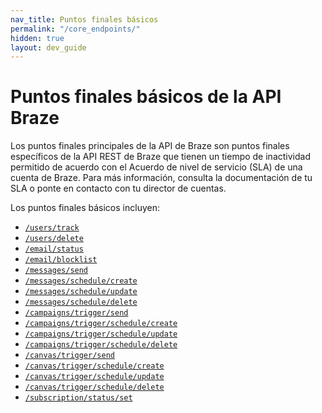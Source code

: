 ```yaml
---
nav_title: Puntos finales básicos
permalink: "/core_endpoints/"
hidden: true
layout: dev_guide
---
```


# Puntos finales básicos de la API Braze

Los puntos finales principales de la API de Braze son puntos finales específicos de la API REST de Braze que tienen un tiempo de inactividad permitido de acuerdo con el Acuerdo de nivel de servicio (SLA) de una cuenta de Braze. Para más información, consulta la documentación de tu SLA o ponte en contacto con tu director de cuentas. 

Los puntos finales básicos incluyen:
- [`/users/track`][1]
- [`/users/delete`][2]
- [`/email/status`][3]
- [`/email/blocklist`][4]
- [`/messages/send`][5]
- [`/messages/schedule/create`][6]
- [`/messages/schedule/update`][7]
- [`/messages/schedule/delete`][8]
- [`/campaigns/trigger/send`][9]
- [`/campaigns/trigger/schedule/create`][10]
- [`/campaigns/trigger/schedule/update`][11]
- [`/campaigns/trigger/schedule/delete`][12]
- [`/canvas/trigger/send`][13]
- [`/canvas/trigger/schedule/create`][14]
- [`/canvas/trigger/schedule/update`][15]
- [`/canvas/trigger/schedule/delete`][16]
- [`/subscription/status/set`][17]


[1]: {{site.baseurl}}/api/endpoints/user_data/post_user_track/#user-track
[2]: {{site.baseurl}}/api/endpoints/user_data/post_user_delete
[3]: {{site.baseurl}}/api/endpoints/email/post_email_subscription_status/#change-users-email-subscription-status
[4]: {{site.baseurl}}/api/endpoints/email/post_blocklist/
[5]: {{site.baseurl}}/api/endpoints/messaging/send_messages/post_send_messages/#sending-messages-immediately-via-api-only
[6]: {{site.baseurl}}/api/endpoints/messaging/schedule_messages/post_schedule_messages/#create-scheduled-messages
[7]: {{site.baseurl}}/api/endpoints/messaging/schedule_messages/post_update_scheduled_messages/
[8]: {{site.baseurl}}/api/endpoints/messaging/schedule_messages/post_delete_scheduled_messages/
[9]: {{site.baseurl}}/api/endpoints/messaging/schedule_messages/post_schedule_messages/#create-scheduled-messages
[10]: {{site.baseurl}}/api/endpoints/messaging/schedule_messages/post_schedule_triggered_canvases/
[11]: {{site.baseurl}}/api/endpoints/messaging/schedule_messages/post_update_scheduled_triggered_campaigns/
[12]: {{site.baseurl}}/api/endpoints/messaging/schedule_messages/post_delete_scheduled_triggered_messages/
[13]: {{site.baseurl}}/api/endpoints/messaging/send_messages/post_send_triggered_canvases/#sending-canvas-messages-via-api-triggered-delivery
[14]: {{site.baseurl}}/api/endpoints/messaging/schedule_messages/post_schedule_triggered_canvases/#schedule-api-triggered-canvases
[15]: {{site.baseurl}}/api/endpoints/messaging/schedule_messages/post_update_scheduled_triggered_campaigns/
[16]: {{site.baseurl}}/api/endpoints/messaging/schedule_messages/post_delete_scheduled_triggered_messages/
[17]: {{site.baseurl}}/api/endpoints/subscription_groups/post_update_user_subscription_group_status/#update-users-subscription-group-status